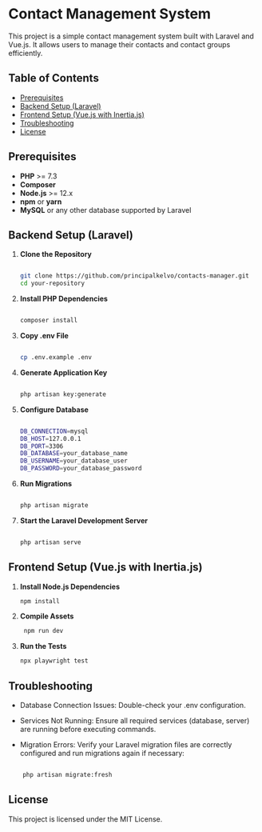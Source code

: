 # Contact Management System

This project is a simple contact management system built with Laravel and Vue.js. It allows users to manage their contacts and contact groups efficiently.

## Table of Contents

- [Prerequisites](#prerequisites)
- [Backend Setup (Laravel)](#backend-setup-laravel)
- [Frontend Setup (Vue.js with Inertia.js)](#frontend-setup-vuejs-with-inertiajs)
- [Troubleshooting](#troubleshooting)
- [License](#license)

## Prerequisites

- **PHP** >= 7.3
- **Composer**
- **Node.js** >= 12.x
- **npm** or **yarn**
- **MySQL** or any other database supported by Laravel

## Backend Setup (Laravel)

1. **Clone the Repository**

   ```sh

   git clone https://github.com/principalkelvo/contacts-manager.git
   cd your-repository

2. **Install PHP Dependencies**

    ```sh

    composer install

3. **Copy .env File**

    ```sh

    cp .env.example .env

4. **Generate Application Key**

    ```sh

    php artisan key:generate

5. **Configure Database**

    ```sh

    DB_CONNECTION=mysql
    DB_HOST=127.0.0.1
    DB_PORT=3306
    DB_DATABASE=your_database_name
    DB_USERNAME=your_database_user
    DB_PASSWORD=your_database_password

6. **Run Migrations**

    ```sh

    php artisan migrate

7. **Start the Laravel Development Server**

    ```sh

    php artisan serve

## Frontend Setup (Vue.js with Inertia.js)

1. **Install Node.js Dependencies**

   ```sh
   npm install

2. **Compile Assets**

   ```sh
    npm run dev

3. **Run the Tests**

     ```sh
     npx playwright test

## Troubleshooting

- Database Connection Issues: Double-check your .env configuration.

- Services Not Running: Ensure all required services (database, server) are running before executing commands.

- Migration Errors: Verify your Laravel migration files are correctly configured and run migrations again if necessary:

```sh

    php artisan migrate:fresh

```

## License

This project is licensed under the MIT License.
